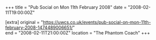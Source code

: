 +++
title = "Pub Social on Mon 11th February 2008"
date = "2008-02-11T19:00:00Z"

[extra]
original = "https://uwcs.co.uk/events/pub-social-on-mon-11th-february-2008-1474489006651/"    
end = "2008-02-11T21:00:00Z"
location = "The Phantom Coach"
+++



